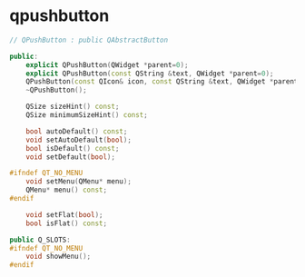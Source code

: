 <!-- qpushbutton.md --- 
;; 
;; Description: 
;; Author: Hongyi Wu(吴鸿毅)
;; Email: wuhongyi@qq.com 
;; Created: 三 12月 13 21:09:09 2017 (+0800)
;; Last-Updated: 三 12月 13 21:10:13 2017 (+0800)
;;           By: Hongyi Wu(吴鸿毅)
;;     Update #: 1
;; URL: http://wuhongyi.cn -->

# qpushbutton


```cpp
// QPushButton : public QAbstractButton

public:
    explicit QPushButton(QWidget *parent=0);
    explicit QPushButton(const QString &text, QWidget *parent=0);
    QPushButton(const QIcon& icon, const QString &text, QWidget *parent=0);
    ~QPushButton();

    QSize sizeHint() const;
    QSize minimumSizeHint() const;

    bool autoDefault() const;
    void setAutoDefault(bool);
    bool isDefault() const;
    void setDefault(bool);

#ifndef QT_NO_MENU
    void setMenu(QMenu* menu);
    QMenu* menu() const;
#endif

    void setFlat(bool);
    bool isFlat() const;

public Q_SLOTS:
#ifndef QT_NO_MENU
    void showMenu();
#endif

```

<!-- qpushbutton.md ends here -->
